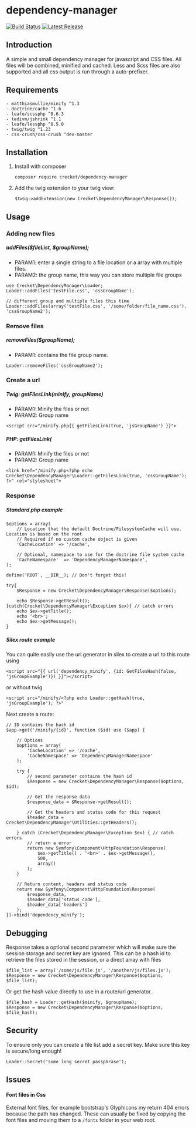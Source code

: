 # dependency-manager

[![Build Status](https://travis-ci.org/Crecket/dependency-manager.svg?branch=master)](https://travis-ci.org/Crecket/dependency-manager) [![Latest Release](https://img.shields.io/github/release/crecket/Dependency-manager.svg)](https://github.com/Crecket/dependency-manager)

## Introduction
A simple and small dependency manager for javascript and CSS files. All files will be combined, minified and cached. Less and Scss files are also supported and all css output is run through a auto-prefixer.

## Requirements

    - matthiasmullie/minify ^1.3
    - doctrine/cache ^1.6
    - leafo/scssphp ^0.6.3
    - tedivm/jshrink ^1.1
    - leafo/lessphp ^0.5.0
    - twig/twig ^1.23
    - css-crush/css-crush ^dev-master

## Installation

1. Install with composer
    
    `composer require crecket/dependency-manager`

2. Add the twig extension to your twig view:

    `$twig->addExtension(new Crecket\DependencyManager\Response());`

## Usage


### Adding new files

##### addFiles($fileList, $groupName);

- PARAM1:  enter a single string to a file location or a array with multiple files.
- PARAM2:  the group name, this way you can store multiple file groups

```
use Crecket\DependencyManager\Loader;
Loader::addFiles('testFile.css', 'cssGroupName');

// different group and multiple files this time
Loader::addFiles(array('testFile.css', '/some/folder/file_name.css'), 'cssGroupName2');
```

### Remove files
    
##### removeFiles($groupName);

- PARAM1: contains the file group name.

```
Loader::removeFiles('cssGroupName2');
```

### Create a url

##### Twig: getFilesLink(minify, groupName)

- PARAM1: Minify the files or not
- PARAM2: Group name

```
<script src="/minify.php{{ getFilesLink(true, 'jsGroupName') }}">
```

##### PHP: getFilesLink(

- PARAM1: Minify the files or not
- PARAM2: Group name

```
<link href="/minify.php<?php echo Crecket\DependencyManager\Loader::getFilesLink(true, 'cssGroupName'); ?>" rel="stylesheet">
```

### Response 

##### Standard php example

```
$options = array(
    // Location that the default Doctrine/FilesystemCache will use. Location is based on the root
    // Required if no custom cache object is given
    'CacheLocation' => '/cache',

    // Optional, namespace to use for the doctrine file system cache
    'CacheNamespace'  => 'DependencyManagerNamespace',
);

define('ROOT', __DIR__); // Don't forget this!

try{
    $Response = new Crecket\DependencyManager\Response($options);

    echo $Response->getResult();
}catch(Crecket\DependencyManager\Exception $ex){ // catch errors
    echo $ex->getTitle();
    echo '<br>';
    echo $ex->getMessage();
}
```

##### Silex route example
You can quite easily use the url generator in silex to create a url to this route using

```
<script src="{{ url('dependency_minify', {id: GetFilesHash(false, 'jsGroupExample')}) }}"></script>
```

or without twig

```
<script src="/minify/<?php echo Loader::getHash(true, 'jsGroupExample'); ?>"
```

Next create a route: 

```
// ID contains the hash id
$app->get('/minify/{id}', function ($id) use ($app) {

    // Options
    $options = array(
        'CacheLocation' => '/cache',
        'CacheNamespace' => 'DependencyManagerNamespace'
    );

    try {
        // second parameter contains the hash id
        $Response = new Crecket\DependencyManager\Response($options, $id);

        // Get the response data
        $response_data = $Response->getResult();

        // Get the headers and status code for this request
        $header_data = Crecket\DependencyManager\Utilities::getHeaders();

    } catch (Crecket\DependencyManager\Exception $ex) { // catch errors
        // return a error
        return new Symfony\Component\HttpFoundation\Response(
            $ex->getTitle() . '<br>' . $ex->getMessage(),
            500,
            array()
        );
    }

    // Return content, headers and status code
    return new Symfony\Component\HttpFoundation\Response(
        $response_data,
        $header_data['status_code'],
        $header_data['headers']
    );
})->bind('dependency_minify');
```

## Debugging
Response takes a optional second parameter which will make sure the session storage and secret key are ignored. This can be a hash id to retrieve the files stored in the session, or a direct array with files

```
$file_list = array('/some/js/file.js', '/another/js/files.js');
$Response = new Crecket\DependencyManager\Response($options, $file_list);
```
Or get the hash value directly to use in a route/url generator.
```
$file_hash = Loader::getHash($minify, $groupName);
$Response = new Crecket\DependencyManager\Response($options, $file_hash);
```

## Security
To ensure only you can create a file list add a secret key. Make sure this key is secure/long enough!

```
Loader::Secret('some long secret passphrase');
```

## Issues

#### Font files in Css
External font files, for example bootstrap's Glyphicons my return 404 errors because the path has changed. These can usually be fixed by copying the font files and moving them to a `/fonts` folder in your web root.
